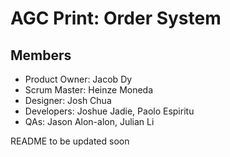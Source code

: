 # AGC Print: Order System

## Members
- Product Owner: Jacob Dy 
- Scrum Master: Heinze Moneda
- Designer: Josh Chua
- Developers: Joshue Jadie, Paolo Espiritu 
- QAs: Jason Alon-alon, Julian Li

README to be updated soon
